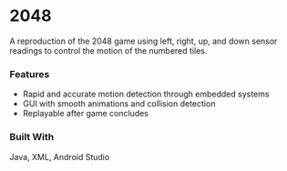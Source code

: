 # 2048
A reproduction of the 2048 game using left, right, up, and down sensor readings to control the motion of the numbered tiles.

### Features
* Rapid and accurate motion detection through embedded systems
* GUI with smooth animations and collision detection 
* Replayable after game concludes

### Built With
Java, XML, Android Studio
